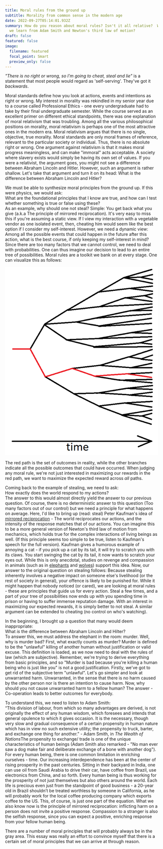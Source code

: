 ```yaml
---
title: Moral rules from the ground up
subtitle: Morality from common sense in the modern age
date: 2022-09-27T05:14:01.932Z
summary: How do you reason about moral rules? Isn't it all relative?  What can
  we learn from Adam Smith and Newton's third law of motion?
draft: false
featured: false
image:
  filename: featured
  focal_point: Smart
  preview_only: false
---
```

*"There is no right or wrong, so I'm going to cheat, steal and lie"* is a statement that most people would regard as 'self-serving'. They've got it *backwards*.



Moral standards define how you look at actions, events and intentions as right or wrong. My interest in morality was rekindled in my senior year due to a course called Professional Ethics - one every undergraduate had to take by their final undergraduate semester. While the course served as an excellent primer on different ethical standpoints, there was one explanation of moral relativism that was troubling. Among all the various philosophical positions on morality, moral relativism is perhaps one of the most attractive ones in the modern era. Moral relativism argues that there is no single, objective, true morality. Moral standards are only moral frames of reference, relevant to the particular society or individual. Thus, there is no absolute right or wrong. One argument against relativism is that it makes moral progress meaningless, and can make "immoral" acts acceptable. A society where slavery exists would simply be having its own set of values. If you were a relativist, the argument goes, you might not see a difference between Abraham Lincoln and Hitler. However, such an argument is rather shallow. Let's take that argument and turn it on its head: What *is* the difference between Abraham Lincoln and Hitler?





We must be able to synthesize moral principles from the ground up. If this were physics, we would ask:\
What are the foundational principles that I know are true, and how can I test whether something is true or false using these?\
As an example, why should one not steal? Simple: You get back what you give (a.k.a The principle of mirrored reciprocation). It's very easy to miss this if you're assuming a static view. If I view my interaction with a vegetable vendor as one isolated event, then, cheating him would seem like the best option if I consider my self-interest. However, we need a dynamic view: Among all the possible events that could happen in the future after this action, what is the best course, if only keeping my self-interest in mind? Since there are too many factors that we cannot control, we need to deal with probabilities. One can thus imagine our decision to lead to an entire tree of possibilities. Moral rules are a toolkit we bank on at every stage. One can visualize this as follows:

![](tree-of-possiblities.png)



The red path is the set of outcomes in reality, while the other branches indicate all the possible outcomes that could have occurred. When judging any moral rule, we're not just interested in maximizing our rewards in the red path, we want to maximize the expected reward across *all* paths.

Coming back to the example of stealing, we need to ask:\
How exactly does the world respond to my actions?\
The answer to this would almost directly yield the answer to our previous question. Of course, there is no deterministic answer to this question (Too many factors out of our control) but we need a principle for what happens on average. Here, I'd like to bring up (read: steal) Peter Kaufman's idea of [mirrored reciprocation](https://fs.blog/great-talks/multidisciplinary-approach-thinking-peter-kaufman/) - The world reciprocates our actions, and the intensity of the response matches that of our actions. You can imagine this to be a more general version of Newton's third law of motion from mechanics, which holds true for the complex interactions of living beings as well. (If this principle seems too simple to be true, listen to Kaufman's speech for the full version). Kaufman gives a humorous example of annoying a cat - if you pick up a cat by its tail, it will try to scratch you with its claws. You start swinging the cat by its tail, it now wants to scratch your eyes out. While this is only anecdotal, studies on revenge and compassion in animals (such as in [elephants](https://phys.org/news/2006-02-elephants-revenge.html) and [wolves](https://faunafacts.com/wolves/do-wolves-seek-revenge/)) support this idea. Now, our answer to the original question on stealing follows: Because stealing inherently involves a negative impact on someone else's livelihood (or the rest of society in general), your offence is likely to be punished for. While it might happen that nobody noticed (or cared), we are looking at moral rules - these are principles that guide us for every action. Steal a few times, and a part of your tree of possibilities now ends up with you spending time in prison or having to suffer immense reputation damage. With an interest in maximizing our expected rewards, it is simply better to not steal. A similar argument can be extended to cheating (no control on who's watching).

In the beginning, I brought up a question that many would deem inappropriate:\
What *is* the difference between Abraham Lincoln and Hilter?\
To answer this, we must address the elephant in the room: murder. Well, why is murder bad? First, what exactly counts as murder? Murder is defined to be the "unlawful" killing of another human without justification or valid excuse. This definition is loaded, as we now need to deal with the rules of law (which are subjective). Remember, we're trying to derive everything from basic principles, and so "Murder is bad because you're killing a human being who is just like you" is not a good justification. Firstly, we've got to get rid of the subjective term "unlawful". Let's go simpler and look at unwarranted harm. Unwarranted, in the sense that there is no harm caused by the other person nor is there an intention to cause harm. Now, why should you not cause unwarranted harm to a fellow human? The answer - Co-operation leads to better outcomes for everybody.

To understand this, we need to listen to Adam Smith:\
“This division of labour, from which so many advantages are derived, is not originally the effect of any human wisdom, which foresees and intends that general opulence to which it gives occasion. It is the necessary, though very slow and gradual consequence of a certain propensity in human nature which has in view no such extensive utility; the propensity to truck, barter, and exchange one thing for another.” - Adam Smith, in *The Wealth of Nations*The propensity to exchange/ trade is one of the unique characteristics of human beings (Adam Smith also remarked - "No man ever saw a dog make fair and deliberate exchange of a bone with another dog"). For every human being, there is one common limitation in enriching ourselves - time. Our increasing interdependence has been at the center of rising prosperity in the past centuries. Sitting in their backyard in India, one can use oil from Saudi Arabia to drive their car, have coffee from Brazil, use electronics from China, and so forth. Every human being is thus working for the prosperity of not just themselves but also others around the world. Each life is precious even just from the standpoint of good business - a 20-year old in Brazil shouldn’t be treated worthless by someone in California, as he will probably work for the local coffee producing company which exports coffee to the US. This, of course, is just one part of the equation. What we also know now is the principle of mirrored reciprocation: inflicting harm on a person does not invite a positive response. Compassion to a stranger is also the selfish response, since you can expect a positive, enriching response from your fellow human being.

There are a number of moral principles that will probably always be in the gray area. This essay was really an effort to convince myself that there is a certain set of moral principles that we can arrive at through reason.